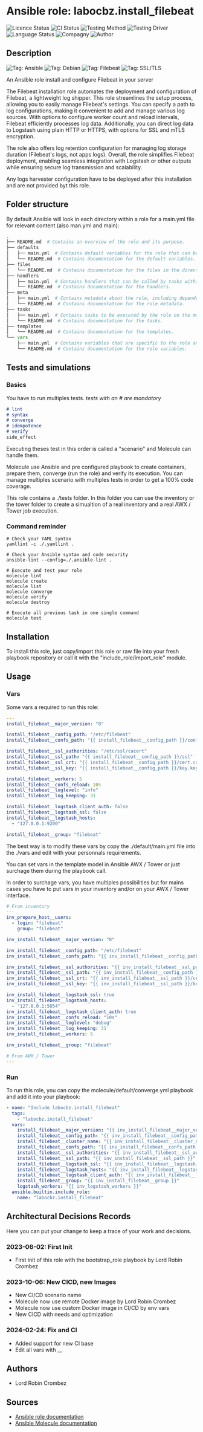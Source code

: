 # Ansible role: labocbz.install_filebeat

![Licence Status](https://img.shields.io/badge/licence-MIT-brightgreen)
![CI Status](https://img.shields.io/badge/CI-success-brightgreen)
![Testing Method](https://img.shields.io/badge/Testing%20Method-Ansible%20Molecule-blueviolet)
![Testing Driver](https://img.shields.io/badge/Testing%20Driver-docker-blueviolet)
![Language Status](https://img.shields.io/badge/language-Ansible-red)
![Compagny](https://img.shields.io/badge/Compagny-Labo--CBZ-blue)
![Author](https://img.shields.io/badge/Author-Lord%20Robin%20Crombez-blue)

## Description

![Tag: Ansible](https://img.shields.io/badge/Tech-Ansible-orange)
![Tag: Debian](https://img.shields.io/badge/Tech-Debian-orange)
![Tag: Filebeat](https://img.shields.io/badge/Tech-Filebeat-orange)
![Tag: SSL/TLS](https://img.shields.io/badge/Tech-SSL%2FTLS-orange)

An Ansible role install and configure Filebeat in your server

The Filebeat installation role automates the deployment and configuration of Filebeat, a lightweight log shipper. This role streamlines the setup process, allowing you to easily manage Filebeat's settings. You can specify a path to log configurations, making it convenient to add and manage various log sources. With options to configure worker count and reload intervals, Filebeat efficiently processes log data. Additionally, you can direct log data to Logstash using plain HTTP or HTTPS, with options for SSL and mTLS encryption.

The role also offers log retention configuration for managing log storage duration (Filebeat's logs, not apps logs). Overall, the role simplifies Filebeat deployment, enabling seamless integration with Logstash or other outputs while ensuring secure log transmission and scalability.

Any logs harvester configuration have to be deployed after this installation and are not provided byt this role.

## Folder structure

By default Ansible will look in each directory within a role for a main.yml file for relevant content (also man.yml and main):

```PYTHON
.
├── README.md  # Contains an overview of the role and its purpose.
├── defaults
│   ├── main.yml  # Contains default variables for the role that can be overridden by users.
│   └── README.md  # Contains documentation for the default variables.
├── files
│   └── README.md  # Contains documentation for the files in the directory.
├── handlers
│   ├── main.yml  # Contains handlers that can be called by tasks within the role.
│   └── README.md  # Contains documentation for the handlers.
├── meta
│   ├── main.yml  # Contains metadata about the role, including dependencies and supported platforms.
│   └── README.md  # Contains documentation for the role metadata.
├── tasks
│   ├── main.yml  # Contains tasks to be executed by the role on the managed nodes.
│   └── README.md  # Contains documentation for the tasks.
├── templates
│   └── README.md  # Contains documentation for the templates.
└── vars
    ├── main.yml  # Contains variables that are specific to the role and are not meant to be overridden.
    └── README.md  # Contains documentation for the role variables.
```

## Tests and simulations

### Basics

You have to run multiples tests. *tests with an # are mandatory*

```MARKDOWN
# lint
# syntax
# converge
# idempotence
# verify
side_effect
```

Executing theses test in this order is called a "scenario" and Molecule can handle them.

Molecule use Ansible and pre configured playbook to create containers, prepare them, converge (run the role) and verify its execution.
You can manage multiples scenario with multiples tests in order to get a 100% code coverage.

This role contains a ./tests folder. In this folder you can use the inventory or the tower folder to create a simualtion of a real inventory and a real AWX / Tower job execution.

### Command reminder

```SHELL
# Check your YAML syntax
yamllint -c ./.yamllint .

# Check your Ansible syntax and code security
ansible-lint --config=./.ansible-lint .

# Execute and test your role
molecule lint
molecule create
molecule list
molecule converge
molecule verify
molecule destroy

# Execute all previous task in one single command
molecule test
```

## Installation

To install this role, just copy/import this role or raw file into your fresh playbook repository or call it with the "include_role/import_role" module.

## Usage

### Vars

Some vars a required to run this role:

```YAML
---
install_filebeat__major_version: "8"

install_filebeat__config_path: "/etc/filebeat"
install_filebeat__confs_path: "{{ install_filebeat__config_path }}/conf.d"

install_filebeat__ssl_authorities: "/etc/ssl/cacert"
install_filebeat__ssl_path: "{{ install_filebeat__config_path }}/ssl"
install_filebeat__ssl_crt: "{{ install_filebeat__config_path }}/cert.crt"
install_filebeat__ssl_key: "{{ install_filebeat__config_path }}/key.key"

install_filebeat__workers: 5
install_filebeat__confs_reload: 10s
install_filebeat__loglevel: "info"
install_filebeat__log_keeping: 31

install_filebeat__logstash_client_auth: false
install_filebeat__logstash_ssl: false
install_filebeat__logstash_hosts:
  - "127.0.0.1:9200"

install_filebeat__group: "filebeat"

```

The best way is to modify these vars by copy the ./default/main.yml file into the ./vars and edit with your personnals requirements.

You can set vars in the template model in Ansible AWX / Tower or just surchage them during the playbook call.

In order to surchage vars, you have multiples possibilities but for mains cases you have to put vars in your inventory and/or on your AWX / Tower interface.

```YAML
# From inventory
---
inv_prepare_host__users:
  - login: "filebeat"
    group: "filebeat"

inv_install_filebeat__major_version: "8"

inv_install_filebeat__config_path: "/etc/filebeat"
inv_install_filebeat__confs_path: "{{ inv_install_filebeat__config_path }}/conf.d"

inv_install_filebeat__ssl_authorities: "{{ inv_install_filebeat__ssl_path }}/My-Local-CA-Authority/My-Local-CA-Authority.crt"
inv_install_filebeat__ssl_path: "{{ inv_install_filebeat__config_path }}/ssl"
inv_install_filebeat__ssl_crt: "{{ inv_install_filebeat__ssl_path }}/cert.crt"
inv_install_filebeat__ssl_key: "{{ inv_install_filebeat__ssl_path }}/key.key"

inv_install_filebeat__logstash_ssl: true
inv_install_filebeat__logstash_hosts:
  - "127.0.0.1:5054"
inv_install_filebeat__logstash_client_auth: true
inv_install_filebeat__confs_reload: "10s"
inv_install_filebeat__loglevel: "debug"
inv_install_filebeat__log_keeping: 31
inv_install_filebeat__workers: 5

inv_install_filebeat__group: "filebeat"

```

```YAML
# From AWX / Tower
---

```

### Run

To run this role, you can copy the molecule/default/converge.yml playbook and add it into your playbook:

```YAML
- name: "Include labocbz.install_filebeat"
  tags:
    - "labocbz.install_filebeat"
  vars:
    install_filebeat__major_version: "{{ inv_install_filebeat__major_version }}"
    install_filebeat__config_path: "{{ inv_install_filebeat__config_path }}"
    install_filebeat__cluster_name: "{{ inv_install_filebeat__cluster_name }}"
    install_filebeat__confs_path: "{{ inv_install_filebeat__confs_path }}"
    install_filebeat__ssl_authorities: "{{ inv_install_filebeat__ssl_authorities }}"
    install_filebeat__ssl_path: "{{ inv_install_filebeat__ssl_path }}"
    install_filebeat__logstash_ssl: "{{ inv_install_filebeat__logstash_ssl }}"
    install_filebeat__logstash_hosts: "{{ inv_install_filebeat__logstash_hosts }}"
    install_filebeat__logstash_client_auth: "{{ inv_install_filebeat__logstash_client_auth }}"
    install_filebeat__group: "{{ inv_install_filebeat__group }}"
    logstash_workers: "{{ inv_logstash_workers }}"
  ansible.builtin.include_role:
    name: "labocbz.install_filebeat"
```

## Architectural Decisions Records

Here you can put your change to keep a trace of your work and decisions.

### 2023-06-02: First Init

* First init of this role with the bootstrap_role playbook by Lord Robin Crombez

### 2023-10-06: New CICD, new Images

* New CI/CD scenario name
* Molecule now use remote Docker image by Lord Robin Crombez
* Molecule now use custom Docker image in CI/CD by env vars
* New CICD with needs and optimization

### 2024-02-24: Fix and CI

* Added support for new CI base
* Edit all vars with __

## Authors

* Lord Robin Crombez

## Sources

* [Ansible role documentation](https://docs.ansible.com/ansible/latest/playbook_guide/playbooks_reuse_roles.html)
* [Ansible Molecule documentation](https://molecule.readthedocs.io/)
